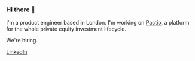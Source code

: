 ### Hi there 👋

I'm a product engineer based in London. I'm working on [Pactio](https://www.pactio.io/?ref=willhackett), a platform for the whole private equity investment lifecycle.

We're hiring.

[LinkedIn](https://linkedin.com/in/willhackett)
